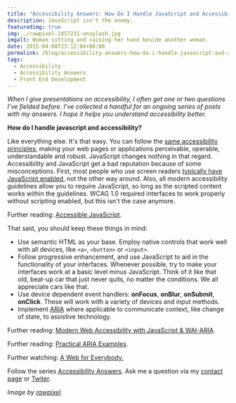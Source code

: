 ```yaml
---
title: "Accessibility Answers: How Do I Handle JavaScript and Accessibility"
description: JavaScript isn't the enemy.
featuredimg: true
img: ./rawpixel-1057231-unsplash.jpg
imgalt: Woman sitting and raising her hand beside another woman.
date: 2015-04-08T23:12:04+00:00
permalink: /blog/accessibility-answers-how-do-i-handle-javascript-and-accessibility/
tags:
  - Accessibility
  - Accessibility Answers
  - Front End Development
---
```


_When I give presentations on accessibility, I often get one or two questions I’ve fielded before. I’ve collected a handful for an ongoing series of posts with my answers. I hope it helps you understand accessibility better._

**How do I handle javascript and accessibility?**

Like everything else. It's that easy. You can follow the [same accessibility principles](http://webaim.org/articles/pour/), making your web pages or applications perceivable, operable, understandable and robust. JavaScript changes nothing in that regard. Accessibility and JavaScript get a bad reputation because of some misconceptions. First, most people who use screen readers [typically have JavaScript enabled](http://webaim.org/projects/screenreadersurvey5/#javascript), not the other way around. Also, all modern accessibility guidelines allow you to require JavaScript, so long as the scripted content works within the guidelines. WCAG 1.0 required interfaces to work properly without scripting enabled, but this isn't the case anymore.

Further reading: [Accessible JavaScript](http://webaim.org/techniques/javascript/).

That said, you should keep these things in mind:

- Use semantic HTML as your base. Employ native controls that work well with all devices, like `<a>`, `<button>` or `<input>`.
- Follow progressive enhancement, and use JavaScript to aid in the functionality of your interfaces. Whenever possible, try to make your interfaces work at a basic level minus JavaScript. Think of it like that old, beat-up car that just never quits, no matter the conditions. We all appreciate cars like that.
- Use device dependent event handlers: **onFocus**, **onBlur**, **onSubmit**, **onClick**. These will work with a variety of devices and input methods.
- Implement [ARIA](https://developer.mozilla.org/en-US/docs/Web/Accessibility/ARIA) where applicable to communicate context, like change of state, to assistive technology.

Further reading: [Modern Web Accessibility with JavaScript & WAI-ARIA](http://pauljadam.com/moderna11y/).

Further reading: [Practical ARIA Examples](http://heydonworks.com/practical_aria_examples/).

Further watching: [A Web for Everybody.](http://marcysutton.com/talk/a-web-for-everybody-smashing-conf-whistler/)

Follow the series [Accessibility Answers](http://davidakennedy.com/tag/accessibility-answers/). Ask me a question via my [contact page](/contact/) or [Twiter](https://twitter.com/DavidAKennedy).

_Image by [rawpixel](https://unsplash.com/photos/Gx_o9dbqf34t)._
